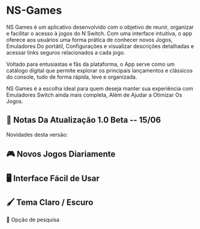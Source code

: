 # NS-Games

NS Games é um aplicativo desenvolvido com o objetivo de reunir, organizar e facilitar o acesso à jogos do N Switch. Com uma interface intuitiva, o app oferece aos usuários uma forma prática de conhecer novos Jogos, Emuladores Do portátil, Configurações e visualizar descrições detalhadas e acessar links seguros relacionados a cada jogo.

Voltado para entusiastas e fãs da plataforma, o App serve como um catálogo digital que permite explorar os principais lançamentos e clássicos do console, tudo de forma rápida, leve e organizada.

NS Games é a escolha ideal para quem deseja manter sua experiência com Emuladores Switch ainda mais completa, Além de Ajudar a Otimizar Os Jogos.

📢 Notas Da Atualização 1.0 Beta -- 15/06 
---
Novidades desta versão:

🎮 Novos Jogos Diariamente
--
🖥️ Interface Fácil de Usar
--
🖌️ Tema Claro / Escuro
--
🔎 Opção de pesquisa
